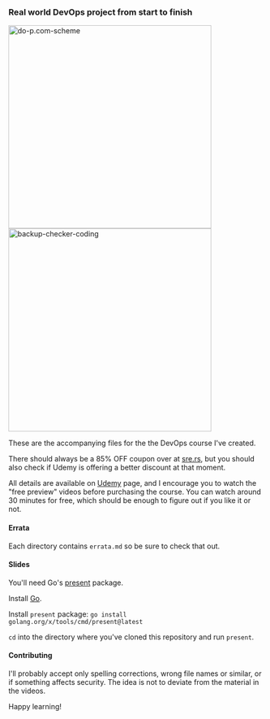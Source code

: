 ### Real world DevOps project from start to finish

<img src="assets/img1.png" alt="do-p.com-scheme" width="400"/> <img src="assets/img2.png" alt="backup-checker-coding" width="400"/>

These are the accompanying files for the the DevOps course I've created.

There should always be a 85% OFF coupon over at [sre.rs](https://sre.rs),
but you should also check if Udemy is offering a better discount at that moment.

All details are available on [Udemy](https://www.udemy.com/course/real-world-devops-project-from-start-to-finish/?referralCode=9AC467077593D22878A2) page, and I encourage you to watch the
"free preview" videos before purchasing the course. You can watch around 30 minutes for free, which should be enough to figure out if you like it or not.

#### Errata

Each directory contains `errata.md` so be sure to check that out.

#### Slides

You'll need Go's [present](https://pkg.go.dev/golang.org/x/tools/present) package.

Install [Go](https://go.dev/).

Install `present` package:
`go install golang.org/x/tools/cmd/present@latest`

`cd` into the directory where you've cloned this repository and run `present`.

#### Contributing

I'll probably accept only spelling corrections, wrong file names or similar, or if something affects security. The idea is not to deviate from the material in the videos.

Happy learning!
